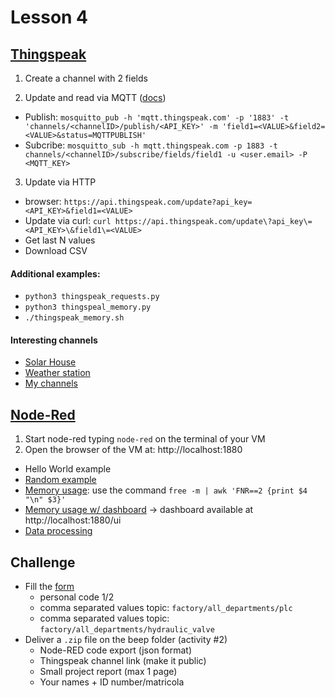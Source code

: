 # Lesson 4

## [Thingspeak](https://thingspeak.com)

1. Create a channel with 2 fields

2. Update and read via MQTT ([docs](https://www.mathworks.com/help/thingspeak/mqtt-api.html))
  + Publish: `mosquitto_pub -h 'mqtt.thingspeak.com' -p '1883' -t 'channels/<channelID>/publish/<API_KEY>' -m 'field1=<VALUE>&field2=<VALUE>&status=MQTTPUBLISH'`
  + Subcribe: `mosquitto_sub -h mqtt.thingspeak.com -p 1883 -t channels/<channelID>/subscribe/fields/field1 -u <user.email> -P <MQTT_KEY>`

3. Update via HTTP
  + browser: `https://api.thingspeak.com/update?api_key=<API_KEY>&field1=<VALUE>`
  + Update via curl: `curl https://api.thingspeak.com/update\?api_key\=<API_KEY>\&field1\=<VALUE>`
  + Get last N values
  + Download CSV

  
#### Additional examples:
- `python3 thingspeak_requests.py`
- `python3 thingspeal_memory.py`
- `./thingspeak_memory.sh`

#### Interesting channels
- [Solar House](https://thingspeak.com/channels/34247)
- [Weather station](https://thingspeak.com/channels/895691)
- [My channels](https://bit.ly/2xQdEwx)

## [Node-Red](https://nodered.org/docs/getting-started/local)

1. Start node-red typing `node-red` on the terminal of your VM
2. Open the browser of the VM at: http://localhost:1880
- Hello World example
- [Random example](https://github.com/edoardesd/IoT2021/blob/master/lesson4/random-number)
- [Memory usage](https://github.com/edoardesd/IoT2021/blob/master/lesson4/node-red-exec-thingspeak): use the command `free -m | awk 'FNR==2 {print $4 "\n" $3}'`
- [Memory usage w/ dashboard](https://github.com/edoardesd/IoT2021/blob/master/lesson4/exec-dashboard-thingspeak) -> dashboard available at http://localhost:1880/ui
- [Data processing](https://github.com/edoardesd/IoT2021/blob/master/lesson5/node-red-alert_template)

## Challenge
- Fill the [form](https://forms.office.com/r/PyMeNHGTnq)
  + personal code 1/2
  + comma separated values topic: `factory/all_departments/plc`
  + comma separated values topic: `factory/all_departments/hydraulic_valve`
- Deliver a `.zip` file on the beep folder (activity #2)
  + Node-RED code export (json format)
  + Thingspeak channel link (make it public)
  + Small project report (max 1 page)
  + Your names + ID number/matricola
